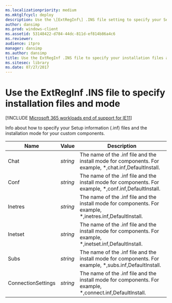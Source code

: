```yaml
---
ms.localizationpriority: medium
ms.mktglfcycl: deploy
description: Use the \[ExtRegInf\] .INS file setting to specify your Setup information (.inf) files and the installation mode for your custom components.
author: dansimp
ms.prod: windows-client
ms.assetid: 53148422-d784-44dc-811d-ef814b86a4c6
ms.reviewer: 
audience: itpro
manager: dansimp
ms.author: dansimp
title: Use the ExtRegInf .INS file to specify your installation files and mode (Internet Explorer Administration Kit 11 for IT Pros)
ms.sitesec: library
ms.date: 07/27/2017
---
```



# Use the ExtRegInf .INS file to specify installation files and mode

[!INCLUDE [Microsoft 365 workloads end of support for IE11](../includes/microsoft-365-ie-end-of-support.md)]

Info about how to specify your Setup information (.inf) files and the installation mode for your custom components.

|Name       |Value    |Description                                                                                                       |
|-----------|---------|------------------------------------------------------------------------------------------------------------------|
|Chat       |*string* |The name of the .inf file and the install mode for components. For example, *,chat.inf,DefaultInstall.            |
|Conf       |*string* |The name of the .inf file and the install mode for components. For example, *,conf.inf,DefaultInstall.            |
|Inetres    |*string* |The name of the .inf file and the install mode for components. For example, *,inetres.inf,DefaultInstall.         |
|Inetset    |*string* |The name of the .inf file and the install mode for components. For example, *,inetset.inf,DefaultInstall.         |
|Subs       |*string* |The name of the .inf file and the install mode for components. For example, *,subs.inf,DefaultInstall.            |
|ConnectionSettings |*string* |The name of the .inf file and the install mode for components. For example, *,connect.inf,DefaultInstall. |

